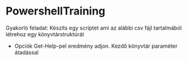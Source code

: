 # PowershellTraining

Gyakorló feladat:
Készíts egy scriptet ami az alábbi csv fájl tartalmából létrehoz egy könyvtárstruktúrát
- Opciók
Get-Help-pel eredmény adjon.
Kezdő könyvtár paraméter átadással
